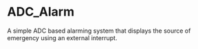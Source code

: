 # ADC_Alarm
 A simple ADC based alarming system that displays the source of emergency using an external interrupt.
